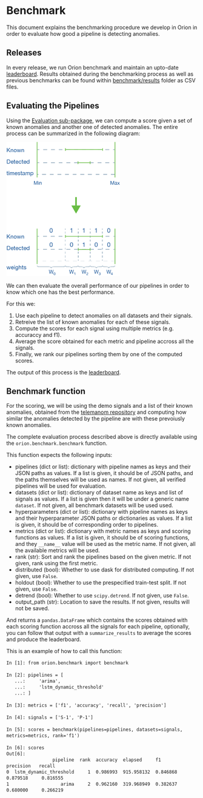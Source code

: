 # Benchmark

This document explains the benchmarking procedure we develop in Orion in order to evaluate how good
a pipeline is detecting anomalies.

## Releases
In every release, we run Orion benchmark and maintain an upto-date [leaderboard](README.md#leaderboard).
Results obtained during the benchmarking process as well as previous benchmarks can be found 
within [benchmark/results](benchmark/results) folder as CSV files. 

## Evaluating the Pipelines

Using the [Evaluation sub-package](orion/evaluation), we can compute a score given a set of known 
anomalies and another one of detected anomalies. 
The entire process can be summarized in the following diagram:

![Scoring](docs/images/scoring-300.png?raw=true "Scoring")

We can then evaluate the overall performance of 
our pipelines in order to know which one has the best performance.

For this we:

1. Use each pipeline to detect anomalies on all datasets and their signals.
2. Retreive the list of known anomalies for each of these signals.
3. Compute the scores for each signal using multiple metrics (e.g. accuraccy and f1).
4. Average the score obtained for each metric and pipeline accross all the signals.
5. Finally, we rank our pipelines sorting them by one of the computed scores.

The output of this process is the [leaderboard](README.md#leaderboard).

## Benchmark function

For the scoring, we will be using the demo signals and a list of their known anomalies, obtained from
the [telemanom repository](https://github.com/khundman/telemanom/blob/master/labeled_anomalies.csv)
and computing how similar the anomalies detected by the pipeline are with these prevoiusly known
anomalies.

The complete evaluation process described above is directly available using the
`orion.benchmark.benchmark` function.

This function expects the following inputs:

* pipelines (dict or list): dictionary with pipeline names as keys and their
 JSON paths as values. If a list is given, it should be of JSON paths,
 and the paths themselves will be used as names. If not given, all verified
 pipelines will be used for evaluation.
* datasets (dict or list): dictionary of dataset name as keys and list of signals as 
 values. If a list is given then it will be under a generic name `dataset`.
 If not given, all benchmark datasets will be used used.
* hyperparameters (dict or list): dictionary with pipeline names as keys
 and their hyperparameter JSON paths or dictionaries as values. If a list is
 given, it should be of corresponding order to pipelines.
* metrics (dict or list): dictionary with metric names as keys and
 scoring functions as values. If a list is given, it should be of scoring
 functions, and they `__name__` value will be used as the metric name.
 If not given, all the available metrics will be used.
* rank (str): Sort and rank the pipelines based on the given metric.
 If not given, rank using the first metric.
* distributed (bool): Whether to use dask for distributed computing. If not given,
 use `False`.
* holdout (bool): Whether to use the prespecified train-test split. If not given,
 use `False`.
* detrend (bool): Whether to use `scipy.detrend`. If not given, use `False`.
* output_path (str): Location to save the results. If not given, results will not be saved.

And returns a `pandas.DataFrame` which contains the scores obtained with each scoring function 
accross all the signals for each pipeline, optionally, you can follow that output with a 
`summarize_results` to average the scores and produce the leaderboard.

This is an example of how to call this function:

```
In [1]: from orion.benchmark import benchmark

In [2]: pipelines = [
   ...:     'arima',
   ...:     'lstm_dynamic_threshold'
   ...: ]

In [3]: metrics = ['f1', 'accuracy', 'recall', 'precision']

In [4]: signals = ['S-1', 'P-1']

In [5]: scores = benchmark(pipelines=pipelines, datasets=signals, metrics=metrics, rank='f1')

In [6]: scores
Out[6]:
                 pipeline  rank  accuracy  elapsed     f1         precision   recall   
0  lstm_dynamic_threshold     1  0.986993  915.958132  0.846868   0.879518     0.816555
1                   arima     2  0.962160  319.968949  0.382637   0.680000     0.266219 
```
